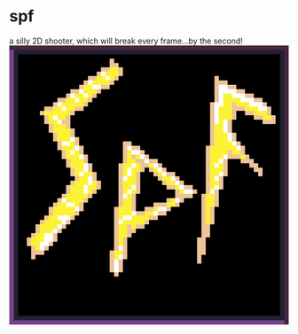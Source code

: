 # spf
a silly 2D shooter, which will break every frame...by the second!
![image](resource/spflogo.png)
